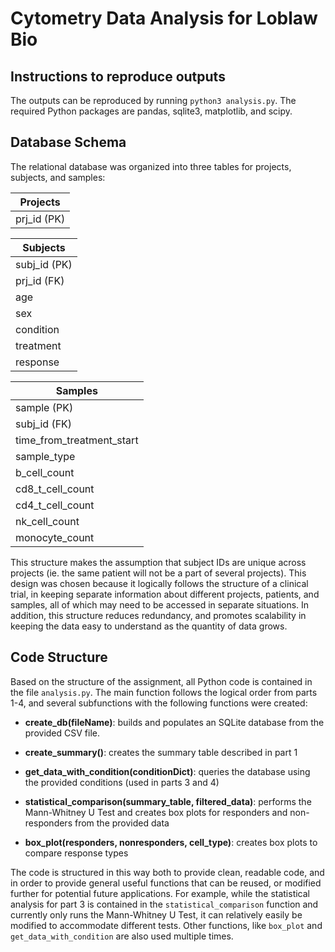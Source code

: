 # Cytometry Data Analysis for Loblaw Bio


## Instructions to reproduce outputs
The outputs can be reproduced by running `python3 analysis.py`. The required Python packages are pandas, sqlite3, matplotlib, and scipy. 

## Database Schema
The relational database was organized into three tables for projects, subjects, and samples: 

| Projects      | 
| ----------- | 
| prj_id  (PK)    | 

| Subjects      | 
| ----------- | 
| subj_id  (PK)    | 
| prj_id  (FK)    | 
| age    | 
| sex   | 
| condition    | 
| treatment   | 
|response|

| Samples      | 
| ----------- | 
| sample (PK)    | 
| subj_id (FK)    | 
| time_from_treatment_start    | 
| sample_type   | 
| b_cell_count    | 
| cd8_t_cell_count    | 
| cd4_t_cell_count   | 
| nk_cell_count    | 
| monocyte_count   | 

This structure makes the assumption that subject IDs are unique across projects (ie. the same patient will not be a part of several projects). This design was chosen because it logically follows the structure of a clinical trial, in keeping separate information about different projects, patients, and samples, all of which may need to be accessed in separate situations. In addition, this structure reduces redundancy, and promotes scalability in keeping the data easy to understand as the quantity of data grows. 

## Code Structure
Based on the structure of the assignment, all Python code is contained in the file `analysis.py`. The main function follows the logical order from parts 1-4, and several subfunctions with the following functions were created:

- **create_db(fileName)**: builds and populates an SQLite database from the provided CSV file. 

- **create_summary()**: creates the summary table described in part 1

- **get_data_with_condition(conditionDict)**: queries the database using the provided conditions (used in parts 3 and 4)

- **statistical_comparison(summary_table, filtered_data)**: performs the Mann-Whitney U Test and creates box plots for responders and non-responders from the provided data

- **box_plot(responders, nonresponders, cell_type)**: creates box plots to compare response types

The code is structured in this way both to provide clean, readable code, and in order to provide general useful functions that can be reused, or modified further for potential future applications. For example, while the statistical analysis for part 3 is contained in the `statistical_comparison` function and currently only runs the Mann-Whitney U Test, it can relatively easily be modified to accommodate different tests. Other functions, like `box_plot` and `get_data_with_condition` are also used multiple times.